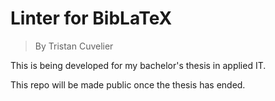# Linter for BibLaTeX
> By Tristan Cuvelier

This is being developed for my bachelor's thesis in applied IT.

This repo will be made public once the thesis has ended.